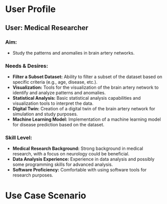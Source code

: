 # User Profile

## User: Medical Researcher

### Aim:
- Study the patterns and anomalies in brain artery networks.

### Needs & Desires:
- **Filter a Subset Dataset:** Ability to filter a subset of the dataset based on specific criteria (e.g., age, disease, etc.).
- **Visualization:** Tools for the visualization of the brain artery network to identify and analyze patterns and anomalies.
- **Statistical Analysis:** Basic statistical analysis capabilities and visualization tools to interpret the data.
- **Digital Twin:** Creation of a digital twin of the brain artery network for simulation and study purposes.
- **Machine Learning Model:** Implementation of a machine learning model for disease prediction based on the dataset.

### Skill Level:
- **Medical Research Background:** Strong background in medical research, with a focus on neurology could be beneficial.
- **Data Analysis Experience:** Experience in data analysis and possibly some programming skills for advanced analysis.
- **Software Proficiency:** Comfortable with using software tools for research purposes.

# Use Case Scenario
